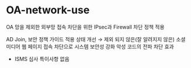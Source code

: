 # OA-network-use
OA 망을 제외한 외부망 접속 차단을 위한 IPsec과 Firewall 차단 정책 적용

AD Join, 보안 정책 가이드 적용 상태 개선
 → 제외 되지 않은(잘 알려지지 않은) 소셜 미디어 웹 페이지 접속 차단으로 시스템 보안성 강화 악성 코드의 전파 차단 효과

* ISMS 심사 특이사항 없음
